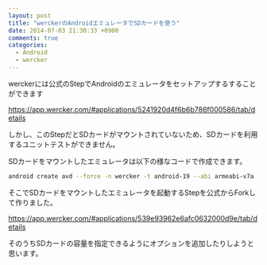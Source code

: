 ```yaml
---
layout: post
title: "werckerのAndroidエミュレータでSDカードを使う"
date: 2014-07-03 21:30:33 +0900
comments: true
categories:
  - Android
  - wercker
---
```


werckerには公式のStepでAndroidのエミュレータをセットアップするすることができます

<https://app.wercker.com/#applications/5241920d4f6b6b786f000586/tab/details>

しかし、このStepだとSDカードがマウントされていないため、SDカードを利用するユニットテストができません。
<!--more-->
SDカードをマウントしたエミュレータは以下の様なコードで作成できます。

```bash
android create avd --force -n wercker -t android-19 --abi armeabi-v7a -c 256M
```

そこでSDカードをマウントしたエミュレータを起動するStepを公式からForkして作りました。

<https://app.wercker.com/#applications/539e93962e6afc0632000d9e/tab/details>

そのうちSDカードの容量を指定できるようにオプションを追加したりしようと思います。
